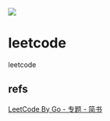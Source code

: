 ![](https://github.com/x1nchen/leetcode-go/workflows/test/badge.svg)
# leetcode

leetcode

## refs

[LeetCode By Go - 专题 - 简书](http://www.jianshu.com/c/8e1c238fc4cb)